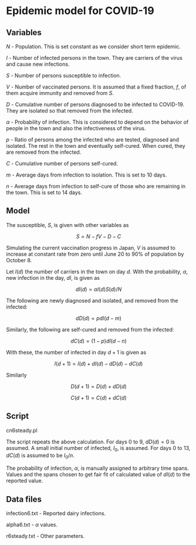 # Epidemic model for COVID-19

## Variables

$N$ - Population. This is set constant as we consider short term epidemic.

$I$ - Number of infected persons in the town. They are carriers of the virus and cause new infections.

$S$ - Number of persons susceptible to infection.

$V$ - Number of vaccinated persons. It is assumed that a fixed fraction, $f$, of them acquire immunity and removed from $S$.

$D$ - Cumulative number of persons diagnosed to be infected to COVID-19. They are isolated so that removed from the infected.
 
$\alpha$ - Probability of infection. This is considered to depend on the behavior of people in the town and also the infectiveness of the virus.

$p$ - Ratio of persons among the infected who are tested, diagnosed and isolated. The rest in the town and eventually self-cured. When cured, they are removed from the infected.

$C$ - Cumulative number of persons self-cured.

$m$ - Average days from infection to isolation. This is set to 10 days.

$n$ - Average days from infection to self-cure of those who are remaining in the town. This is set to 14 days.
 
## Model

The susceptible, $S$, is given with other variables as

$$
S = N - fV - D - C
$$

Simulating the current vaccination progress in Japan, $V$ is assumed to increase at constant rate from zero until June 20 to 90% of population by October 8. 

Let $I(d)$ the number of carriers in the town on day $d$. With the probability, $\alpha$, 
new infection in the day, $dI$, is given as

$$
dI(d) = \alpha I(d)S(d)/N 
$$

The following are newly diagnosed and isolated, and removed from the infected:

$$
dD(d) = pdI(d-m)
$$

Similarly, the following are self-cured and removed from the infected:

$$
dC(d) = (1-p)dI(d-n)
$$

With these, the number of infected in day $d+1$ is given as

$$
I(d+1) = I(d) + dI(d) - dD(d) - dC(d)
$$

Similarly

$$
D(d+1) = D(d) + dD(d)
$$

$$
C(d+1) = C(d) + dC(d)
$$

## Script

cn6steady.pl

The script repeats the above calculation. For days 0 to 9, $dD(d) = 0$ is assumed.
A small initial number of infected, $I_0$, is assumed. For days 0 to 13, $dC(d)$ is assumed to be $I_0/n$. 

The probability of infection, $\alpha$, is manually assigned to arbitrary time spans. Values and the spans chosen to get fair fit of calculated value of $dI(d)$ to the reported value.

## Data files

infection6.txt - Reported dairy infections.

alpha6.txt - $\alpha$ values.

r6steady.txt - Other parameters.